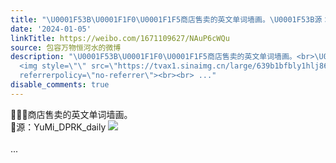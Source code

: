 ```yaml
---
title: "\U0001F53B\U0001F1F0\U0001F1F5商店售卖的英文单词墙画。\U0001F53B源：YuMi_DPRK_daily [图片]"
date: '2024-01-05'
linkTitle: https://weibo.com/1671109627/NAuP6cWQu
source: 包容万物恒河水的微博
description: "\U0001F53B\U0001F1F0\U0001F1F5商店售卖的英文单词墙画。<br>\U0001F53B源：YuMi_DPRK_daily
  <img style=\"\" src=\"https://tvax1.sinaimg.cn/large/639b1bfbly1hlj86rb28wj235s1w7b2c.jpg\"
  referrerpolicy=\"no-referrer\"><br><br> ..."
disable_comments: true
---
```

🔻🇰🇵商店售卖的英文单词墙画。<br>🔻源：YuMi_DPRK_daily <img style="" src="https://tvax1.sinaimg.cn/large/639b1bfbly1hlj86rb28wj235s1w7b2c.jpg" referrerpolicy="no-referrer"><br><br> ...